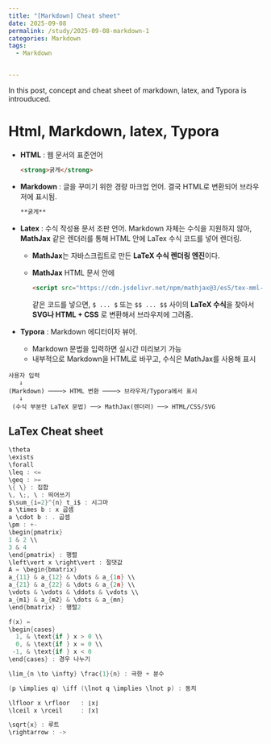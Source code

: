 ```yaml
---
title: "[Markdown] Cheat sheet"
date: 2025-09-08
permalink: /study/2025-09-08-markdown-1
categories: Markdown
tags: 
  - Markdown


---
```


In this post, concept and cheat sheet of markdown, latex, and Typora  is introuduced. 



# Html, Markdown, latex, Typora

- **HTML** : 웹 문서의 표준언어

  ```html
  <strong>굵게</strong>
  ```

- **Markdown** : 글을 꾸미기 위한 경량 마크업 언어. 결국 HTML로 변환되어 브라우저에 표시됨.

  ```markdown
  **굵게**
  ```

- **Latex** : 수식 작성용 문서 조판 언어. Markdown 자체는 수식을 지원하지 않아, **MathJax** 같은 렌더러를 통해 HTML 안에 LaTex 수식 코드를 넣어 렌더링.

  - **MathJax**는 자바스크립트로 만든 **LaTeX 수식 렌더링 엔진**이다. 

  - **MathJax** HTML 문서 안에

    ```HTML
    <script src="https://cdn.jsdelivr.net/npm/mathjax@3/es5/tex-mml-chtml.js"></script>
    ```

    같은 코드를 넣으면, `$ ... $` 또는 `$$ ... $$` 사이의 **LaTeX 수식**을 찾아서 **SVG나 HTML + CSS** 로 변환해서 브라우저에 그려줌.

- **Typora** : Markdown 에디터이자 뷰어.
  - Markdown 문법을 입력하면 실시간 미리보기 가능
  - 내부적으로 Markdown을 HTML로 바꾸고, 수식은 MathJax를 사용해 표시

```
사용자 입력
   ↓
(Markdown) ────> HTML 변환 ────> 브라우저/Typora에서 표시
   ↓
 (수식 부분만 LaTeX 문법) ──> MathJax(렌더러) ──> HTML/CSS/SVG
```



## LaTex Cheat sheet

```go
\theta
\exists
\forall
\leq : <=
\geq : >=
\{ \} : 집합
\, \;, \ : 띄어쓰기
$\sum_{i=2}^{n} t_i$ : 시그마
a \times b : x 곱셈
a \cdot b : . 곱셈
\pm : +-
\begin{pmatrix}
1 & 2 \\
3 & 4
\end{pmatrix} : 행렬
\left\vert x \right\vert : 절댓값
A = \begin{bmatrix}
a_{11} & a_{12} & \dots & a_{1n} \\
a_{21} & a_{22} & \dots & a_{2n} \\
\vdots & \vdots & \ddots & \vdots \\
a_{m1} & a_{m2} & \dots & a_{mn}
\end{bmatrix} : 행렬2

f(x) = 
\begin{cases}
  1, & \text{if } x > 0 \\
  0, & \text{if } x = 0 \\
 -1, & \text{if } x < 0
\end{cases} : 경우 나누기

\lim_{n \to \infty} \frac{1}{n} : 극한 + 분수

(p \implies q) \iff (\lnot q \implies \lnot p) : 동치

\lfloor x \rfloor   : ⌊x⌋
\lceil x \rceil     : ⌈x⌉

\sqrt{x} : 루트
\rightarrow : ->

```



